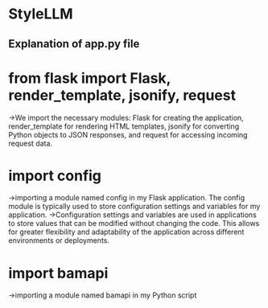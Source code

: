 # StyleLLM

## Explanation of app.py file

# from flask import Flask, render_template, jsonify, request
->We import the necessary modules: Flask for creating the application, render_template for rendering HTML templates, jsonify for converting Python objects to JSON responses, and 
  request for accessing incoming request data.

# import config
->importing a module named config in my Flask application. The config module is typically used to store configuration settings and variables for my application.
->Configuration settings and variables are used in applications to store values that can be modified without changing the code. This allows for greater flexibility and 
  adaptability of the application across different environments or deployments.

# import bamapi
->importing a module named bamapi in my Python script

#
